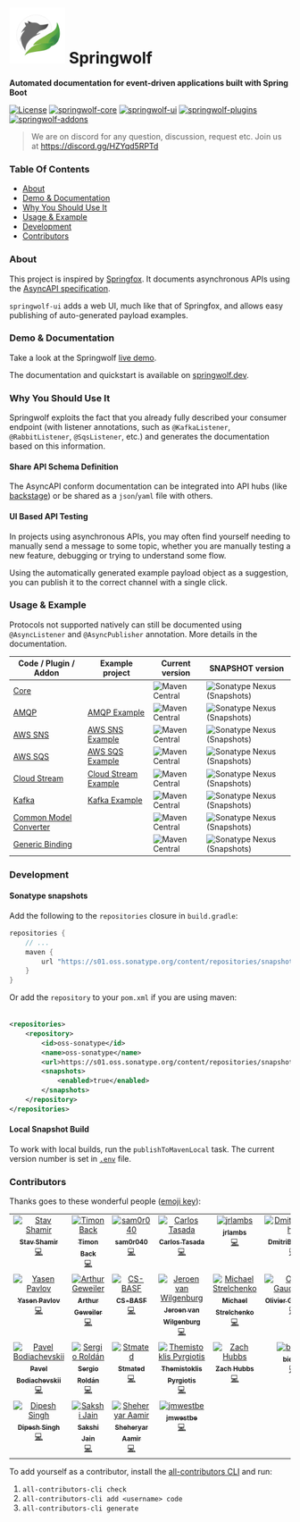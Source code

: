 # <img src="logo.png" alt="Logo" width="100"/> Springwolf

**Automated documentation for event-driven applications built with Spring Boot**

[![License](https://img.shields.io/badge/License-Apache%202.0-blue.svg)](https://opensource.org/licenses/Apache-2.0)
[![springwolf-core](https://github.com/springwolf/springwolf-core/actions/workflows/springwolf-core.yml/badge.svg)](https://github.com/springwolf/springwolf-core/actions/workflows/springwolf-core.yml)
[![springwolf-ui](https://github.com/springwolf/springwolf-core/actions/workflows/springwolf-ui.yml/badge.svg)](https://github.com/springwolf/springwolf-core/actions/workflows/springwolf-ui.yml)
[![springwolf-plugins](https://github.com/springwolf/springwolf-core/actions/workflows/springwolf-plugins.yml/badge.svg)](https://github.com/springwolf/springwolf-core/actions/workflows/springwolf-plugins.yml)
[![springwolf-addons](https://github.com/springwolf/springwolf-core/actions/workflows/springwolf-addons.yml/badge.svg)](https://github.com/springwolf/springwolf-core/actions/workflows/springwolf-addons.yml)
> We are on discord for any question, discussion, request etc.
> Join us at https://discord.gg/HZYqd5RPTd

### Table Of Contents

- [About](#about)
- [Demo & Documentation](#demo--documentation)
- [Why You Should Use It](#why-you-should-use-it)
- [Usage & Example](#usage--example)
- [Development](#development)
- [Contributors](#contributors)

### About

This project is inspired by [Springfox](https://github.com/springfox/springfox).
It documents asynchronous APIs using the [AsyncAPI specification](https://www.asyncapi.com/).

`springwolf-ui` adds a web UI, much like that of Springfox, and allows easy publishing of auto-generated payload examples.

### Demo & Documentation

Take a look at the Springwolf [live demo](https://demo.springwolf.dev/).

The documentation and quickstart is available on [springwolf.dev](https://www.springwolf.dev/docs/quickstart).

### Why You Should Use It

Springwolf exploits the fact that you already fully described your consumer endpoint (with listener annotations, such as
`@KafkaListener`, `@RabbitListener`, `@SqsListener`, etc.) and generates the documentation based on this information.

#### Share API Schema Definition

The AsyncAPI conform documentation can be integrated into API hubs (like [backstage](https://backstage.io/docs/features/software-catalog/descriptor-format/))
or be shared as a `json`/`yaml` file with others.

#### UI Based API Testing
In projects using asynchronous APIs, you may often find yourself needing to manually send a message to some topic,
whether you are manually testing a new feature, debugging or trying to understand some flow.

Using the automatically generated example payload object as a suggestion, you can publish it to the correct channel with a single click.

### Usage & Example

Protocols not supported natively can still be documented using `@AsyncListener` and `@AsyncPublisher` annotation.
More details in the documentation.

| Code / Plugin / Addon                                                                                                                     | Example project                                                                                                                       | Current version                                                                                                                                                                     | SNAPSHOT version                                                                                                                                                                                                       |
|-------------------------------------------------------------------------------------------------------------------------------------------|---------------------------------------------------------------------------------------------------------------------------------------|-------------------------------------------------------------------------------------------------------------------------------------------------------------------------------------|------------------------------------------------------------------------------------------------------------------------------------------------------------------------------------------------------------------------|
| [Core](https://github.com/springwolf/springwolf-core/tree/master/springwolf-core)                                                         |                                                                                                                                       | ![Maven Central](https://img.shields.io/maven-central/v/io.github.springwolf/springwolf-core?color=green&label=springwolf-core&style=plastic)                                       | ![Sonatype Nexus (Snapshots)](https://img.shields.io/nexus/s/io.github.springwolf/springwolf-core?label=springwolf-core&server=https%3A%2F%2Fs01.oss.sonatype.org&style=plastic)                                       |
| [AMQP](https://github.com/springwolf/springwolf-core/tree/master/springwolf-plugins/springwolf-amqp-plugin)                               | [AMQP Example](https://github.com/springwolf/springwolf-core/tree/master/springwolf-examples/springwolf-amqp-example)                 | ![Maven Central](https://img.shields.io/maven-central/v/io.github.springwolf/springwolf-amqp?color=green&label=springwolf-amqp&style=plastic)                                       | ![Sonatype Nexus (Snapshots)](https://img.shields.io/nexus/s/io.github.springwolf/springwolf-amqp?label=springwolf-amqp&server=https%3A%2F%2Fs01.oss.sonatype.org&style=plastic)                                       |
| [AWS SNS](https://github.com/springwolf/springwolf-core/tree/master/springwolf-plugins/springwolf-sns-plugin)                             | [AWS SNS Example](https://github.com/springwolf/springwolf-core/tree/master/springwolf-examples/springwolf-sns-example)              | ![Maven Central](https://img.shields.io/maven-central/v/io.github.springwolf/springwolf-sns?color=green&label=springwolf-sqs&style=plastic)                                         | ![Sonatype Nexus (Snapshots)](https://img.shields.io/nexus/s/io.github.springwolf/springwolf-sns?label=springwolf-sns&server=https%3A%2F%2Fs01.oss.sonatype.org&style=plastic)                                        |
| [AWS SQS](https://github.com/springwolf/springwolf-core/tree/master/springwolf-plugins/springwolf-sqs-plugin)                             | [AWS SQS Example](https://github.com/springwolf/springwolf-core/tree/master/springwolf-examples/springwolf-sqs-example)               | ![Maven Central](https://img.shields.io/maven-central/v/io.github.springwolf/springwolf-sqs?color=green&label=springwolf-sqs&style=plastic)                                         | ![Sonatype Nexus (Snapshots)](https://img.shields.io/nexus/s/io.github.springwolf/springwolf-sqs?label=springwolf-sqs&server=https%3A%2F%2Fs01.oss.sonatype.org&style=plastic)                                         |
| [Cloud Stream](https://github.com/springwolf/springwolf-core/tree/master/springwolf-plugins/springwolf-cloud-stream-plugin)               | [Cloud Stream Example](https://github.com/springwolf/springwolf-core/tree/master/springwolf-examples/springwolf-cloud-stream-example) | ![Maven Central](https://img.shields.io/maven-central/v/io.github.springwolf/springwolf-cloud-stream?color=green&label=springwolf-cloud-stream&style=plastic)                       | ![Sonatype Nexus (Snapshots)](https://img.shields.io/nexus/s/io.github.springwolf/springwolf-cloud-stream?label=springwolf-cloud-stream&server=https%3A%2F%2Fs01.oss.sonatype.org&style=plastic)                       |
| [Kafka](https://github.com/springwolf/springwolf-core/tree/master/springwolf-plugins/springwolf-kafka-plugin)                             | [Kafka Example](https://github.com/springwolf/springwolf-core/tree/master/springwolf-examples/springwolf-kafka-example)               | ![Maven Central](https://img.shields.io/maven-central/v/io.github.springwolf/springwolf-kafka?color=green&label=springwolf-kafka&style=plastic)                                     | ![Sonatype Nexus (Snapshots)](https://img.shields.io/nexus/s/io.github.springwolf/springwolf-kafka?label=springwolf-kafka&server=https%3A%2F%2Fs01.oss.sonatype.org&style=plastic)                                     |
| [Common Model Converter](https://github.com/springwolf/springwolf-core/tree/master/springwolf-add-ons/springwolf-common-model-converters) |                                                                                                                                       | ![Maven Central](https://img.shields.io/maven-central/v/io.github.springwolf/springwolf-common-model-converters?color=green&label=springwolf-common-model-converters&style=plastic) | ![Sonatype Nexus (Snapshots)](https://img.shields.io/nexus/s/io.github.springwolf/springwolf-common-model-converters?label=springwolf-common-model-converters&server=https%3A%2F%2Fs01.oss.sonatype.org&style=plastic) |
| [Generic Binding](https://github.com/springwolf/springwolf-core/tree/master/springwolf-add-ons/springwolf-generic-binding)                |                                                                                                                                       | ![Maven Central](https://img.shields.io/maven-central/v/io.github.springwolf/springwolf-generic-binding?color=green&label=springwolf-generic-binding&style=plastic)                 | ![Sonatype Nexus (Snapshots)](https://img.shields.io/nexus/s/io.github.springwolf/springwolf-generic-binding?label=springwolf-generic-binding&server=https%3A%2F%2Fs01.oss.sonatype.org&style=plastic)                 |

### Development

#### Sonatype snapshots

Add the following to the `repositories` closure in `build.gradle`:

```groovy
repositories {
    // ...
    maven {
        url "https://s01.oss.sonatype.org/content/repositories/snapshots"
    }
}
```

Or add the `repository` to your `pom.xml` if you are using maven:

```xml

<repositories>
    <repository>
        <id>oss-sonatype</id>
        <name>oss-sonatype</name>
        <url>https://s01.oss.sonatype.org/content/repositories/snapshots</url>
        <snapshots>
            <enabled>true</enabled>
        </snapshots>
    </repository>
</repositories>
 ```

#### Local Snapshot Build

To work with local builds, run the `publishToMavenLocal` task. The current version number is set in [`.env`](.env) file.

### Contributors

Thanks goes to these wonderful people ([emoji key](https://allcontributors.org/docs/en/emoji-key)):

<!-- ALL-CONTRIBUTORS-LIST:START - Do not remove or modify this section -->
<!-- prettier-ignore-start -->
<!-- markdownlint-disable -->
<table>
  <tbody>
    <tr>
      <td align="center" valign="top" width="14.28%"><a href="https://stavshamir.github.io/"><img src="https://avatars.githubusercontent.com/u/22257261?v=4?s=100" width="100px;" alt="Stav Shamir"/><br /><sub><b>Stav Shamir</b></sub></a><br /><a href="https://github.com/stavshamir/Springwolf/commits?author=stavshamir" title="Code">💻</a></td>
      <td align="center" valign="top" width="14.28%"><a href="https://github.com/timonback"><img src="https://avatars.githubusercontent.com/u/7568775?v=4?s=100" width="100px;" alt="Timon Back"/><br /><sub><b>Timon Back</b></sub></a><br /><a href="https://github.com/stavshamir/Springwolf/commits?author=timonback" title="Code">💻</a></td>
      <td align="center" valign="top" width="14.28%"><a href="https://github.com/sam0r040"><img src="https://avatars.githubusercontent.com/u/93372330?v=4?s=100" width="100px;" alt="sam0r040"/><br /><sub><b>sam0r040</b></sub></a><br /><a href="https://github.com/stavshamir/Springwolf/commits?author=sam0r040" title="Code">💻</a></td>
      <td align="center" valign="top" width="14.28%"><a href="https://github.com/ctasada"><img src="https://avatars.githubusercontent.com/u/1381772?v=4?s=100" width="100px;" alt="Carlos Tasada"/><br /><sub><b>Carlos Tasada</b></sub></a><br /><a href="https://github.com/stavshamir/Springwolf/commits?author=ctasada" title="Code">💻</a></td>
      <td align="center" valign="top" width="14.28%"><a href="https://github.com/jrlambs"><img src="https://avatars.githubusercontent.com/u/13246477?v=4?s=100" width="100px;" alt="jrlambs"/><br /><sub><b>jrlambs</b></sub></a><br /><a href="https://github.com/stavshamir/Springwolf/commits?author=jrlambs" title="Code">💻</a></td>
      <td align="center" valign="top" width="14.28%"><a href="https://github.com/DmitriButorchin"><img src="https://avatars.githubusercontent.com/u/54904872?v=4?s=100" width="100px;" alt="DmitriButorchin"/><br /><sub><b>DmitriButorchin</b></sub></a><br /><a href="https://github.com/stavshamir/Springwolf/commits?author=DmitriButorchin" title="Code">💻</a></td>
      <td align="center" valign="top" width="14.28%"><a href="https://github.com/tvahrst"><img src="https://avatars.githubusercontent.com/u/1325409?v=4?s=100" width="100px;" alt="Thomas Vahrst"/><br /><sub><b>Thomas Vahrst</b></sub></a><br /><a href="https://github.com/stavshamir/Springwolf/commits?author=tvahrst" title="Code">💻</a></td>
    </tr>
    <tr>
      <td align="center" valign="top" width="14.28%"><a href="https://github.com/yasen-pavlov"><img src="https://avatars.githubusercontent.com/u/91540875?v=4?s=100" width="100px;" alt="Yasen Pavlov"/><br /><sub><b>Yasen Pavlov</b></sub></a><br /><a href="https://github.com/stavshamir/Springwolf/commits?author=yasen-pavlov" title="Code">💻</a></td>
      <td align="center" valign="top" width="14.28%"><a href="https://www.ageweiler.de/"><img src="https://avatars.githubusercontent.com/u/4521930?v=4?s=100" width="100px;" alt="Arthur Geweiler"/><br /><sub><b>Arthur Geweiler</b></sub></a><br /><a href="https://github.com/stavshamir/Springwolf/commits?author=harare" title="Code">💻</a></td>
      <td align="center" valign="top" width="14.28%"><a href="https://github.com/CS-BASF"><img src="https://avatars.githubusercontent.com/u/137758458?v=4?s=100" width="100px;" alt="CS-BASF"/><br /><sub><b>CS-BASF</b></sub></a><br /><a href="https://github.com/stavshamir/Springwolf/commits?author=CS-BASF" title="Code">💻</a></td>
      <td align="center" valign="top" width="14.28%"><a href="https://vanwilgenburg.wordpress.com/"><img src="https://avatars.githubusercontent.com/u/251901?v=4?s=100" width="100px;" alt="Jeroen van Wilgenburg"/><br /><sub><b>Jeroen van Wilgenburg</b></sub></a><br /><a href="https://github.com/stavshamir/Springwolf/commits?author=jvwilge" title="Code">💻</a></td>
      <td align="center" valign="top" width="14.28%"><a href="https://github.com/strelchm"><img src="https://avatars.githubusercontent.com/u/23243577?v=4?s=100" width="100px;" alt="Michael Strelchenko"/><br /><sub><b>Michael Strelchenko</b></sub></a><br /><a href="https://github.com/stavshamir/Springwolf/commits?author=strelchm" title="Code">💻</a></td>
      <td align="center" valign="top" width="14.28%"><a href="https://github.com/ogaudefroy"><img src="https://avatars.githubusercontent.com/u/959653?v=4?s=100" width="100px;" alt="Olivier Gaudefroy"/><br /><sub><b>Olivier Gaudefroy</b></sub></a><br /><a href="https://github.com/stavshamir/Springwolf/commits?author=ogaudefroy" title="Code">💻</a></td>
      <td align="center" valign="top" width="14.28%"><a href="https://github.com/Omerbea"><img src="https://avatars.githubusercontent.com/u/7481612?v=4?s=100" width="100px;" alt="Omerbea"/><br /><sub><b>Omerbea</b></sub></a><br /><a href="https://github.com/stavshamir/Springwolf/commits?author=Omerbea" title="Code">💻</a></td>
    </tr>
    <tr>
      <td align="center" valign="top" width="14.28%"><a href="https://www.linkedin.com/in/pavel-bo/"><img src="https://avatars.githubusercontent.com/u/3388414?v=4?s=100" width="100px;" alt="Pavel Bodiachevskii"/><br /><sub><b>Pavel Bodiachevskii</b></sub></a><br /><a href="https://github.com/stavshamir/Springwolf/commits?author=Pakisan" title="Code">💻</a></td>
      <td align="center" valign="top" width="14.28%"><a href="https://github.com/sergiorc"><img src="https://avatars.githubusercontent.com/u/3658801?v=4?s=100" width="100px;" alt="Sergio Roldán"/><br /><sub><b>Sergio Roldán</b></sub></a><br /><a href="https://github.com/stavshamir/Springwolf/commits?author=sergiorc" title="Code">💻</a></td>
      <td align="center" valign="top" width="14.28%"><a href="https://github.com/Stmated"><img src="https://avatars.githubusercontent.com/u/12374471?v=4?s=100" width="100px;" alt="Stmated"/><br /><sub><b>Stmated</b></sub></a><br /><a href="https://github.com/stavshamir/Springwolf/commits?author=Stmated" title="Code">💻</a></td>
      <td align="center" valign="top" width="14.28%"><a href="https://github.com/themis-pyrgiotis"><img src="https://avatars.githubusercontent.com/u/1893315?v=4?s=100" width="100px;" alt="Themistoklis Pyrgiotis"/><br /><sub><b>Themistoklis Pyrgiotis</b></sub></a><br /><a href="https://github.com/stavshamir/Springwolf/commits?author=themis-pyrgiotis" title="Code">💻</a></td>
      <td align="center" valign="top" width="14.28%"><a href="https://github.com/ZachHubbs"><img src="https://avatars.githubusercontent.com/u/6667523?v=4?s=100" width="100px;" alt="Zach Hubbs"/><br /><sub><b>Zach Hubbs</b></sub></a><br /><a href="https://github.com/stavshamir/Springwolf/commits?author=ZachHubbs" title="Code">💻</a></td>
      <td align="center" valign="top" width="14.28%"><a href="https://github.com/biergit"><img src="https://avatars.githubusercontent.com/u/1071968?v=4?s=100" width="100px;" alt="biergit"/><br /><sub><b>biergit</b></sub></a><br /><a href="https://github.com/stavshamir/Springwolf/commits?author=biergit" title="Code">💻</a></td>
      <td align="center" valign="top" width="14.28%"><a href="https://github.com/kalarani"><img src="https://avatars.githubusercontent.com/u/318466?v=4?s=100" width="100px;" alt="kalarani"/><br /><sub><b>kalarani</b></sub></a><br /><a href="https://github.com/stavshamir/Springwolf/commits?author=kalarani" title="Code">💻</a></td>
    </tr>
    <tr>
      <td align="center" valign="top" width="14.28%"><a href="https://dipeshsingh253.github.io/"><img src="https://avatars.githubusercontent.com/u/84814627?v=4?s=100" width="100px;" alt="Dipesh Singh"/><br /><sub><b>Dipesh Singh</b></sub></a><br /><a href="https://github.com/stavshamir/Springwolf/commits?author=dipeshsingh253" title="Code">💻</a></td>
      <td align="center" valign="top" width="14.28%"><a href="https://github.com/Sakshi-75"><img src="https://avatars.githubusercontent.com/u/20265098?v=4?s=100" width="100px;" alt="Sakshi Jain"/><br /><sub><b>Sakshi Jain</b></sub></a><br /><a href="https://github.com/stavshamir/Springwolf/commits?author=Sakshi-75" title="Code">💻</a></td>
      <td align="center" valign="top" width="14.28%"><a href="https://github.com/SheheryarAamir"><img src="https://avatars.githubusercontent.com/u/684528?v=4?s=100" width="100px;" alt="Sheheryar Aamir"/><br /><sub><b>Sheheryar Aamir</b></sub></a><br /><a href="https://github.com/stavshamir/Springwolf/commits?author=SheheryarAamir" title="Code">💻</a></td>
      <td align="center" valign="top" width="14.28%"><a href="https://github.com/jmwestbe"><img src="https://avatars.githubusercontent.com/u/26258285?v=4?s=100" width="100px;" alt="jmwestbe"/><br /><sub><b>jmwestbe</b></sub></a><br /><a href="https://github.com/stavshamir/Springwolf/commits?author=jmwestbe" title="Code">💻</a></td>
    </tr>
  </tbody>
</table>

<!-- markdownlint-restore -->
<!-- prettier-ignore-end -->

<!-- ALL-CONTRIBUTORS-LIST:END -->

To add yourself as a contributor, install the [all-contributors CLI](https://allcontributors.org/docs/en/cli/installation) and run:
1. `all-contributors-cli check` 
2. `all-contributors-cli add <username> code`
3. `all-contributors-cli generate`
